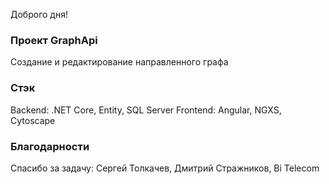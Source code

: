 Доброго дня!

### Проект GraphApi
Cоздание и редактирование направленного графа

### Стэк
Backend: .NET Core, Entity, SQL Server
Frontend: Angular, NGXS, Cytoscape

### Благодарности
Спасибо за задачу: Сергей Толкачев, Дмитрий Стражников, Bi Telecom
